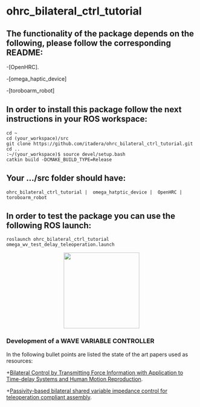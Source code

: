 # ohrc_bilateral_ctrl_tutorial

## The functionality of the package depends on the following, please follow the corresponding README: ###

-[OpenHRC].

-[omega_haptic_device] 

-[toroboarm_robot] 


## In order to install this package follow the next instructions in your ROS workspace: ###


```
cd ~ 
cd (your_workspace)/src
git clone https://github.com/itadera/ohrc_bilateral_ctrl_tutorial.git
cd ..
:~/(your_workspace)$ source devel/setup.bash
catkin build -DCMAKE_BUILD_TYPE=Release

```

## Your .../src folder should have: ###

```
ohrc_bilateral_ctrl_tutorial |  omega_hatptic_device |  OpenHRC |  toroboarm_robot

```

## In order to test the package you can use the following ROS launch: ###

```
roslaunch ohrc_bilateral_ctrl_tutorial omega_wv_test_delay_teleoperation.launch 
```

<div align="center">
  <img src="https://github.com/itadera/ohrc_bilateral_ctrl_tutorial/assets/73600923/223cd5ac-19f5-4a30-8076-83b55a9eaa6d" width="200" height="200">
</div>




### **Development of a WAVE VARIABLE CONTROLLER**

In the following bullet points are listed the state of the art papers used as resources:

+[Bilateral Control by Transmitting Force Information with Application to
Time-delay Systems and Human Motion Reproduction](https://www.jstage.jst.go.jp/article/ieejjia/10/2/10_20004757/_pdf/-char/en).

+[Passivity-based bilateral shared variable impedance control for teleoperation compliant assembly](https://www.sciencedirect.com/science/article/pii/S0957415823001137?ref=pdf_download&fr=RR-2&rr=804eb1858b3fe360).

